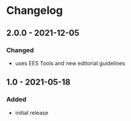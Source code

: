 # Changelog

## 2.0.0 - 2021-12-05

### Changed

- uses EES Tools and new editorial guidelines


## 1.0 - 2021-05-18

### Added

- initial release
